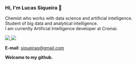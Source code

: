 <h3>Hi, I'm Lucas Siqueira 👋</h3>

Chemist who works with data science and artificial intelligence.</br>
Student of big data and analytical intelligence.</br>
I am currently Artificial Intelligence developer at Cromai.</br>
  

<a href="https://www.linkedin.com/in/lucassiro/">
  <img src="https://img.shields.io/badge/linkedin-%230077B5.svg?&style=for-the-badge&logo=linkedin&logoColor=white"/>
</a>
<a href="https://www.datascienceportfol.io/lucassiro">
  <img src="https://img.shields.io/badge/Portfolio-F5463F?style=for-the-badge"/>
</a>

</br>

<strong>E-mail</strong>: siqueiraq@gmail.com

**Welcome to my github.**
